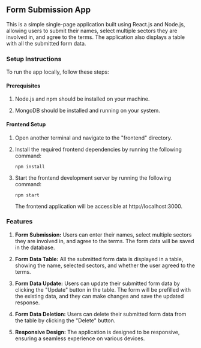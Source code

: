 ## Form Submission App

This is a simple single-page application built using React.js and Node.js, allowing users to submit their names, select multiple sectors they are involved in, and agree to the terms. The application also displays a table with all the submitted form data.

### Setup Instructions

To run the app locally, follow these steps:

#### Prerequisites

1. Node.js and npm should be installed on your machine.

2. MongoDB should be installed and running on your system.

#### Frontend Setup

1. Open another terminal and navigate to the "frontend" directory.

2. Install the required frontend dependencies by running the following command:

   ```
   npm install
   ```

3. Start the frontend development server by running the following command:

   ```
   npm start
   ```

   The frontend application will be accessible at http://localhost:3000.

### Features

1. **Form Submission:** Users can enter their names, select multiple sectors they are involved in, and agree to the terms. The form data will be saved in the database.

2. **Form Data Table:** All the submitted form data is displayed in a table, showing the name, selected sectors, and whether the user agreed to the terms.

3. **Form Data Update:** Users can update their submitted form data by clicking the "Update" button in the table. The form will be prefilled with the existing data, and they can make changes and save the updated response.

4. **Form Data Deletion:** Users can delete their submitted form data from the table by clicking the "Delete" button.

5. **Responsive Design:** The application is designed to be responsive, ensuring a seamless experience on various devices.
